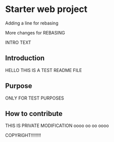 # Starter web project
Adding a line for rebasing

More changes for REBASING

INTRO TEXT
## Introduction
HELLO THIS IS A TEST README FILE
## Purpose
ONLY FOR TEST PURPOSES
## How to contribute
THIS IS PRIVATE
MODIFICATION
oooo
oo
oo
oooo

COPYRIGHT!!!!!!!!
